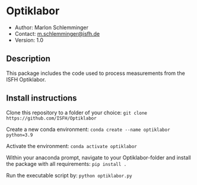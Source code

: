# Optiklabor
*  Author: Marlon Schlemminger
*  Contact: m.schlemminger@isfh.de
*  Version: 1.0

## Description
This package includes the code used to process measurements from the ISFH Optiklabor. 

## Install instructions
Clone this repository to a folder of your choice:
```git clone https://github.com/ISFH/Optiklabor```

Create a new conda environment:
```conda create --name optiklabor python=3.9```

Activate the environment:
```conda activate optiklabor```

Within your anaconda prompt, navigate to your Optiklabor-folder and install the package with all requirements:
```pip install .```


Run the executable script by:
```python optiklabor.py```

